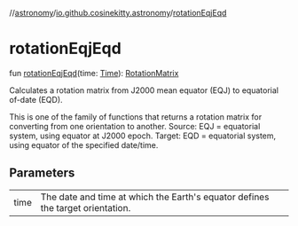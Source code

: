 //[astronomy](../../index.md)/[io.github.cosinekitty.astronomy](index.md)/[rotationEqjEqd](rotation-eqj-eqd.md)

# rotationEqjEqd

fun [rotationEqjEqd](rotation-eqj-eqd.md)(time: [Time](-time/index.md)): [RotationMatrix](-rotation-matrix/index.md)

Calculates a rotation matrix from J2000 mean equator (EQJ) to equatorial of-date (EQD).

This is one of the family of functions that returns a rotation matrix for converting from one orientation to another. Source: EQJ = equatorial system, using equator at J2000 epoch. Target: EQD = equatorial system, using equator of the specified date/time.

## Parameters

| | |
|---|---|
| time | The date and time at which the Earth's equator defines the target orientation. |
